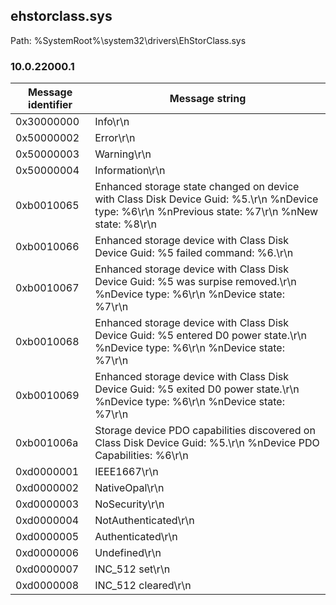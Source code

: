 ## ehstorclass.sys

Path: %SystemRoot%\system32\drivers\EhStorClass.sys

### 10.0.22000.1

Message identifier | Message string
--- | ---
0x30000000 | Info\r\n
0x50000002 | Error\r\n
0x50000003 | Warning\r\n
0x50000004 | Information\r\n
0xb0010065 | Enhanced storage state changed on device with Class Disk Device Guid: %5.\r\n                   %nDevice type: %6\r\n                   %nPrevious state: %7\r\n                   %nNew state: %8\r\n
0xb0010066 | Enhanced storage device with Class Disk Device Guid: %5 failed command: %6.\r\n
0xb0010067 | Enhanced storage device with Class Disk Device Guid: %5 was surpise removed.\r\n                   %nDevice type: %6\r\n                   %nDevice state: %7\r\n
0xb0010068 | Enhanced storage device with Class Disk Device Guid: %5 entered D0 power state.\r\n                   %nDevice type: %6\r\n                   %nDevice state: %7\r\n
0xb0010069 | Enhanced storage device with Class Disk Device Guid: %5 exited D0 power state.\r\n                   %nDevice type: %6\r\n                   %nDevice state: %7\r\n
0xb001006a | Storage device PDO capabilities discovered on Class Disk Device Guid: %5.\r\n                   %nDevice PDO Capabilities: %6\r\n
0xd0000001 | IEEE1667\r\n
0xd0000002 | NativeOpal\r\n
0xd0000003 | NoSecurity\r\n
0xd0000004 | NotAuthenticated\r\n
0xd0000005 | Authenticated\r\n
0xd0000006 | Undefined\r\n
0xd0000007 | INC_512 set\r\n
0xd0000008 | INC_512 cleared\r\n
